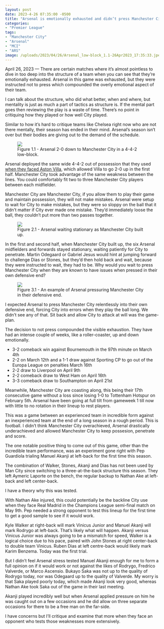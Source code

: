 ```yaml
---
layout: post
date: 2023-4-26 07:35:00 -0500
title: "Arsenal is emotionally exhausted and didn’t press Manchester City"
categories: 
- "Premier League"
tags: 
- "Manchester City"
- "Arsenal"
- "MCI"
- "ARS"
image: /uploads/2023/04/26/Arsenal_low-block_1.1-26Apr2023_17:35:33.jpeg
---
```


April 26, 2023 — There are certain matches where it’s almost pointless to dive in too deep into the structure of a team when you can see that they’re emotionally exhausted. Arsenal in this game was exhausted, but they were instructed not to press which compounded the overly emotional aspect of their team.

I can talk about the structure, who did what better, when and where, but mentality is just as much a part of tactics as structure is. If the mental part goes then reviewing the play is a waste of time. There’s no point in critiquing how they played or how well City played. 

Similar to how it’s hard to critique teams like Chelsea right now who are not there mentally, their season has ended in their mind. Arsenal’s season isn’t over but their bodies are giving out to the demand of the schedule. 

<figure>
    <img src="https://tacticsjournal.com/uploads/2023/04/26/Arsenal_low-block_1.1-26Apr2023_17:35:33.jpeg">
    <figcaption>Figure 1.1 - Arsenal 2-0 down to Manchester City in a 4-4-2 low-block.</figcaption>
</figure> 

Arsenal deployed the same wide 4-4-2 out of possession that they used [when they faced Aston Villa](https://tacticsjournal.com/2023-1-20-Arsenal-wide-4-4-2-out-of-possession-leads-to-open-space-between-the-lines/), which allowed Villa to go 2-0 up in the first half. Manchester City took advantage of the same weakness between the lines. You could comfortably fit two to three Manchester City players between each midfielder.

Manchester City are Manchester City, if you allow them to play their game and maintain possession, they will not make mistakes. Arsenal were setup to wait for City to make mistakes, but they were so sloppy on the ball that it didn’t matter if City ever made one mistake. They’d immediately loose the ball, they couldn’t put more than two passes together.

<figure>
    <img src="https://tacticsjournal.com/uploads/2023/04/26/Image-26Apr2023_17:58:09.jpeg">
    <figcaption>Figure 2.1 - Arsenal waiting stationary as Manchester City built up.</figcaption>
</figure> 
In the first and second half, when Manchester City built up, the six Arsenal midfielders and forwards stayed stationary, waiting patiently for City to penetrate. Martin Odegaard or Gabriel Jesus would hint at jumping forward to challenge Dias or Stones, but they’d then hold back and wait, because they were instructed to wait, they had to be. Why would you wait to press Manchester City when they are known to have issues when pressed in their own defensive end?

<figure>
    <img src="https://tacticsjournal.com/uploads/2023/04/26/Pressure_3.1-26Apr2023_18:58:47.jpeg">
    <figcaption>Figure 3.1 - An example of Arsenal pressuring Manchester City in their defensive end.</figcaption>
</figure> 
I expected Arsenal to press Manchester City relentlessly into their own defensive end, forcing City into errors when they play the ball long. We didn’t see any of that. Sit back and allow City to attack at will was the game-plan.

The decision to not press compounded the visible exhaustion. They have had an intense couple of weeks, like a roller-coaster, up and down emotionally.

- 3-2 comeback win against Bournemouth in the 97th minute on March 4th
- 2-2 on March 12th and a 1-1 draw against Sporting CP to go out of the Europa League on penalties March 16th 
- 2-2 draw to Liverpool on April 9th 
- 2-2 comeback draw to West Ham on April 16th 
- 3-3 comeback draw to Southampton on April 21st 

Meanwhile, Manchester City are coasting along, this being their 17th consecutive game without a loss since losing 1-0 to Tottenham Hotspur on February 5th. Arsenal have been going at full tilt from gameweek 1 till now with little to no rotation in their lineup to rest players. 

This was a game between an experienced team in incredible form against an inexperienced team at the end of a long season in a rough period. This is football. I didn’t think Manchester City overachieved, Arsenal drastically underachieved and allowed Manchester City to keep possesion, penetrate and score. 

The one notable positive thing to come out of this game, other than the incredible team performance, was an experiment gone right with Pep Guardiola trialing Manuel Akanji at left-back for the first time this season. 

The combination of Walker, Stones, Akanji and Dias has not been used by Man City since switching to a three-at-the-back structure this season. They left Aymeric Laporte on the bench, the regular backup to Nathan Ake at left-back and left center-back. 

I have a theory why this was tested. 

With Nathan Ake injured, this could potentially be the backline City use when they face Real Madrid in the Champions League semi-final match on May 9th. Pep needed a strong opponent to test this lineup for the first time to get a good sample to see if it would work. 

Kyle Walker at right-back will mark Vinicus Junior and Manuel Akanji will mark Rodrygo at left-back. That’s likely what will happen. Akanji versus Vinicus Junior was always going to be a mismatch for speed, Walker is a logical choice due to his pace, paired with John Stones at right center-back to double team Vinicus. Ruben Dias at left centre-back would likely mark Karim Benzema. Today was the first trial. 

But I didn’t feel Arsenal stress tested Manuel Akanji enough for me to form a full opinion on if it would work or not against the likes of Rodrygo, Fredrico Valverde, or Marco Ascensio. Bukayo Saka was not up to the quality of Rodrygo today, nor was Odegaard up to the quality of Valverde. My worry is that Saka played poorly today, which made Akanji look very good, whereas Nathan Ake took Saka out of the game in their last meeting. 

Akanji played incredibly well but when Arsenal applied pressure on him he was caught out on a few occasions and he did allow on three separate occasions for there to be a free man on the far-side. 

I have concerns but I’ll critique and examine that more when they face an opponent who tests those weaknesses more extensively. 

